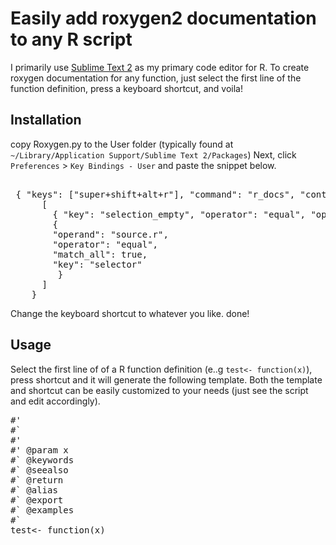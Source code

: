 # Easily add roxygen2 documentation to any R script

I primarily use [Sublime Text 2](http://www.sublimetext.com/) as my primary code editor for R.
To create roxygen documentation for any function, just select the first line of the function definition, press a keyboard shortcut, and voila!

## Installation

copy Roxygen.py to the User folder (typically found at `~/Library/Application Support/Sublime Text 2/Packages`)
Next, click `Preferences` > `Key Bindings - User` and paste the snippet below.

<pre>

 { "keys": ["super+shift+alt+r"], "command": "r_docs", "context":
      [
        { "key": "selection_empty", "operator": "equal", "operand": false, "match_all": true },
        {
        "operand": "source.r",
        "operator": "equal", 
        "match_all": true, 
        "key": "selector"
         }
      ]   
    }
</pre>
Change the keyboard shortcut to whatever you like.
done!

## Usage

Select the first line of of a R function definition (e..g `test<- function(x)`), press shortcut and it will generate the following template. Both the template and shortcut can be easily customized to your needs (just see the script and edit accordingly).

<pre>
#' <brief desc>
#` 
#' <full description>
#' @param x <what param does>
#` @keywords 
#` @seealso 
#` @return
#` @alias
#` @export 
#` @examples
#`
test<- function(x)
</pre>

